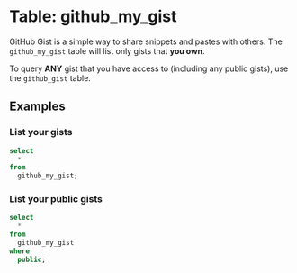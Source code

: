 # Table: github_my_gist

GitHub Gist is a simple way to share snippets and pastes with others. The `github_my_gist` table will list only gists that **you own**.

To query **ANY** gist that you have access to (including any public gists), use the `github_gist` table.

## Examples

### List your gists

```sql
select
  *
from
  github_my_gist;
```

### List your public gists

```sql
select
  *
from
  github_my_gist
where
  public;
```
